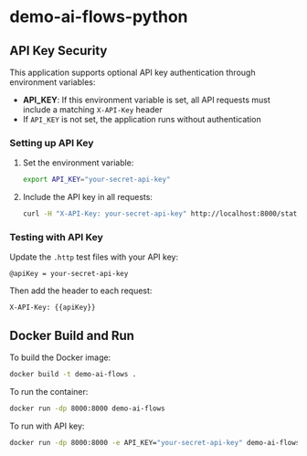 # demo-ai-flows-python

## API Key Security

This application supports optional API key authentication through environment variables:

- **API_KEY**: If this environment variable is set, all API requests must include a matching `X-API-Key` header
- If `API_KEY` is not set, the application runs without authentication

### Setting up API Key

1. Set the environment variable:
   ```bash
   export API_KEY="your-secret-api-key"
   ```

2. Include the API key in all requests:
   ```bash
   curl -H "X-API-Key: your-secret-api-key" http://localhost:8000/status
   ```

### Testing with API Key

Update the `.http` test files with your API key:
```http
@apiKey = your-secret-api-key
```

Then add the header to each request:
```http
X-API-Key: {{apiKey}}
```

## Docker Build and Run

To build the Docker image:
```bash
docker build -t demo-ai-flows .
```

To run the container:
```bash
docker run -dp 8000:8000 demo-ai-flows
```

To run with API key:
```bash
docker run -dp 8000:8000 -e API_KEY="your-secret-api-key" demo-ai-flows
```

